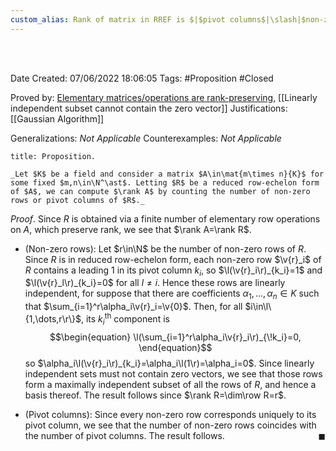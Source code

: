 ```yaml
---
custom_alias: Rank of matrix in RREF is $|$pivot columns$|\slash|$non-zero rows$|$
---
```


<br />
<br />

Date Created: 07/06/2022 18:06:05
Tags: #Proposition #Closed

Proved by: [Elementary matrices$\slash$operations are rank-preserving](Elementary%20matrices%20and%20operations%20are%20rank-preserving.md), [[Linearly independent subset cannot contain the zero vector]]
Justifications: [[Gaussian Algorithm]]

Generalizations: _Not Applicable_
Counterexamples: _Not Applicable_

``` ad-Proposition
title: Proposition.

_Let $K$ be a field and consider a matrix $A\in\mat{m\times n}{K}$ for some fixed $m,n\in\N^\ast$. Letting $R$ be a reduced row-echelon form of $A$, we can compute $\rank A$ by counting the number of non-zero rows or pivot columns of $R$._

```

_Proof_. Since $R$ is obtained via a finite number of elementary row operations on $A$, which preserve rank, we see that $\rank A=\rank R$.
* (Non-zero rows): Let $r\in\N$ be the number of non-zero rows of $R$. Since $R$ is in reduced row-echelon form, each non-zero row $\v{r}_i$ of $R$ contains a leading 1 in its pivot column $k_i$, so $\l(\v{r}_i\r)_{k_i}=1$ and $\l(\v{r}_l\r)_{k_i}=0$ for all $l\neq i$. Hence these rows are linearly independent, for suppose that there are coefficients $\alpha_1,\dots,\alpha_n\in K$ such that $\sum_{i=1}^r\alpha_i\v{r}_i=\v{0}$. Then, for all $i\in\l\{1,\dots,r\r\}$, its $k_i^\textrm{th}$ component is
$$\begin{equation}
    \l(\sum_{i=1}^r\alpha_i\v{r}_i\r)_{\!k_i}=0,
\end{equation}$$
so $\alpha_i\l(\v{r}_i\r)_{k_i}=\alpha_i\l(1\r)=\alpha_i=0$. Since linearly independent sets must not contain zero vectors, we see that those rows form a maximally independent subset of all the rows of $R$, and hence a basis thereof. The result follows since $\rank R=\dim\row R=r$.

* (Pivot columns): Since every non-zero row corresponds uniquely to its pivot column, we see that the number of non-zero rows coincides with the number of pivot columns. The result follows.<span style="float:right;">$\blacksquare$</span>
